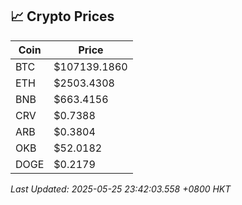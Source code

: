 ## 📈 Crypto Prices

| Coin | Price |
| ---- | ----- |
| BTC | $107139.1860 |
| ETH | $2503.4308 |
| BNB | $663.4156 |
| CRV | $0.7388 |
| ARB | $0.3804 |
| OKB | $52.0182 |
| DOGE | $0.2179 |

_Last Updated: 2025-05-25 23:42:03.558 +0800 HKT_